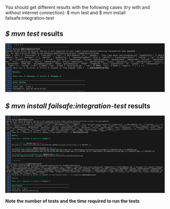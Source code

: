 You should get different results with the following cases (try with and without internet connection):
$ mvn test
and
$ mvn install failsafe:integration-test

## *$ mvn test* results

<p align="center">
    <img src="img/mvnTest.png">
</p>

## *$ mvn install failsafe:integration-test* results

<p align="center">
    <img src="img/mvnIntegrationTest.png">
</p>

**Note the number of tests and the time required to run the tests**